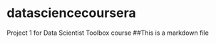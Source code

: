 datasciencecoursera
===================

Project 1 for Data Scientist Toolbox course
##This is a markdown file

